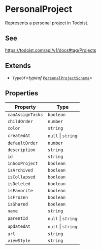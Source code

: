 # PersonalProject

Represents a personal project in Todoist.

## See

https://todoist.com/api/v1/docs#tag/Projects

## Extends

- `TypeOf`\<*typeof* [`PersonalProjectSchema`](../variables/PersonalProjectSchema.md)\>

## Properties

| Property | Type |
| ------ | ------ |
| <a id="canassigntasks"></a> `canAssignTasks` | `boolean` |
| <a id="childorder"></a> `childOrder` | `number` |
| <a id="color"></a> `color` | `string` |
| <a id="createdat"></a> `createdAt` | `null` \| `string` |
| <a id="defaultorder"></a> `defaultOrder` | `number` |
| <a id="description"></a> `description` | `string` |
| <a id="id"></a> `id` | `string` |
| <a id="inboxproject"></a> `inboxProject` | `boolean` |
| <a id="isarchived"></a> `isArchived` | `boolean` |
| <a id="iscollapsed"></a> `isCollapsed` | `boolean` |
| <a id="isdeleted"></a> `isDeleted` | `boolean` |
| <a id="isfavorite"></a> `isFavorite` | `boolean` |
| <a id="isfrozen"></a> `isFrozen` | `boolean` |
| <a id="isshared"></a> `isShared` | `boolean` |
| <a id="name"></a> `name` | `string` |
| <a id="parentid"></a> `parentId` | `null` \| `string` |
| <a id="updatedat"></a> `updatedAt` | `null` \| `string` |
| <a id="url"></a> `url` | `string` |
| <a id="viewstyle"></a> `viewStyle` | `string` |
